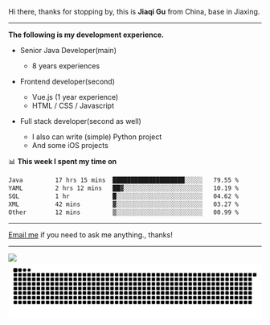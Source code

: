 Hi there, thanks for stopping by, this is **Jiaqi Gu** from China, base in Jiaxing.

---

**The following is my development experience.**

- Senior Java Developer(main)
  - 8 years experiences

- Frontend developer(second)
  - Vue.js (1 year experience)
  - HTML / CSS / Javascript
  
- Full stack developer(second as well)
  - I also can write (simple) Python project
  - And some iOS projects

📊 **This week I spent my time on**
<!--START_SECTION:waka-->

```text
Java         17 hrs 15 mins  ████████████████████░░░░░   79.55 %
YAML         2 hrs 12 mins   ██▓░░░░░░░░░░░░░░░░░░░░░░   10.19 %
SQL          1 hr            █░░░░░░░░░░░░░░░░░░░░░░░░   04.62 %
XML          42 mins         ▓░░░░░░░░░░░░░░░░░░░░░░░░   03.27 %
Other        12 mins         ▒░░░░░░░░░░░░░░░░░░░░░░░░   00.99 %
```

<!--END_SECTION:waka-->

---

[Email me](mailto:htk2klwgr@mozmail.com?subject=Hiring_from_GitHub) if you need to ask me anything., thanks!

---

![]( https://visitor-badge.glitch.me/badge?page_id=githubgujiaqi)
![]( https://github.com/droid-Q/droid-Q/raw/output/github-contribution-grid-snake.svg#gh-dark-mode-only)
